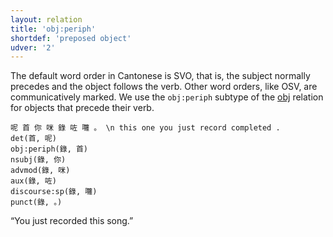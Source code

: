 ```yaml
---
layout: relation
title: 'obj:periph'
shortdef: 'preposed object'
udver: '2'
---
```


The default word order in Cantonese is SVO, that is, the subject normally precedes and the object
follows the verb. Other word orders, like OSV, are communicatively marked.
We use the `obj:periph` subtype of the [obj]() relation for objects that precede their verb.

~~~ sdparse
呢 首 你 咪 錄 咗 囖 。 \n this one you just record completed .
det(首, 呢)
obj:periph(錄, 首)
nsubj(錄, 你)
advmod(錄, 咪)
aux(錄, 咗)
discourse:sp(錄, 囖)
punct(錄, 。)
~~~

“You just recorded this song.”

<!-- Interlanguage links updated Ne 5. května 2024, 18:21:34 CEST -->
